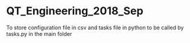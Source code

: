 # QT_Engineering_2018_Sep


To store configuration file in csv and tasks file in python to be called by tasks.py in the main folder 
